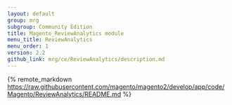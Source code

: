 ```yaml
---
layout: default
group: mrg
subgroup: Community Edition
title: Magento_ReviewAnalytics module
menu_title: ReviewAnalytics
menu_order: 1
version: 2.2
github_link: mrg/ce/ReviewAnalytics/description.md
---
```


{% remote_markdown https://raw.githubusercontent.com/magento/magento2/develop/app/code/Magento/ReviewAnalytics/README.md %}